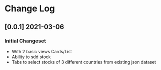 # Change Log

## [0.0.1] 2021-03-06
### Initial Changeset
- With 2 basic views Cards/List
- Ability to sdd stock
- Tabs to select stocks of 3 different countries from existing json dataset